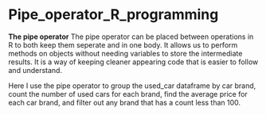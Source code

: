 # Pipe_operator_R_programming

**The pipe operator**
The pipe operator can be  placed between operations in R to both keep them seperate
and in one body. It allows us to perform methods on objects without needing variables 
to store the intermediate results. It is a way of keeping cleaner appearing code that 
is easier to follow and understand.

Here I use the pipe operator to group the used_car dataframe by car brand, 
count the number of used cars for each brand, find the average 
price for each car brand, and filter out any brand that has a 
count less than 100.
